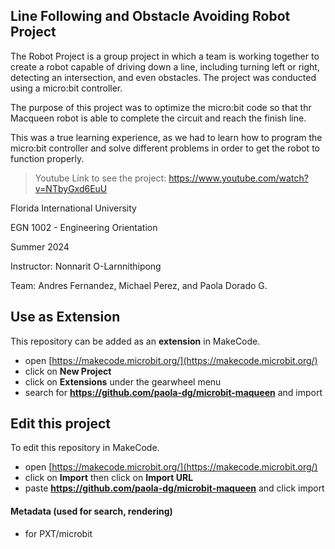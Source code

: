 ## Line Following and Obstacle Avoiding Robot Project

The Robot Project is a group project in which a team is working together to create a robot capable of driving down a line, including turning left or right, detecting an intersection, and even obstacles. The project was conducted using a micro:bit controller.

The purpose of this project was to optimize the micro:bit code so that thr Macqueen robot is able to complete the circuit and reach the finish line. 

This was a true learning experience, as we had to learn how to program the micro:bit controller and solve different problems in order to get the robot to function properly. 


> Youtube Link to see the project: https://www.youtube.com/watch?v=NTbyGxd6EuU

Florida International University

EGN 1002 - Engineering Orientation

Summer 2024

Instructor: Nonnarit O-Larnnithipong

Team: Andres Fernandez, Michael Perez, and Paola Dorado G.

## Use as Extension

This repository can be added as an **extension** in MakeCode.

* open [https://makecode.microbit.org/](https://makecode.microbit.org/)
* click on **New Project**
* click on **Extensions** under the gearwheel menu
* search for **https://github.com/paola-dg/microbit-maqueen** and import

## Edit this project

To edit this repository in MakeCode.

* open [https://makecode.microbit.org/](https://makecode.microbit.org/)
* click on **Import** then click on **Import URL**
* paste **https://github.com/paola-dg/microbit-maqueen** and click import

#### Metadata (used for search, rendering)

* for PXT/microbit
<script src="https://makecode.com/gh-pages-embed.js"></script><script>makeCodeRender("{{ site.makecode.home_url }}", "{{ site.github.owner_name }}/{{ site.github.repository_name }}");</script>
